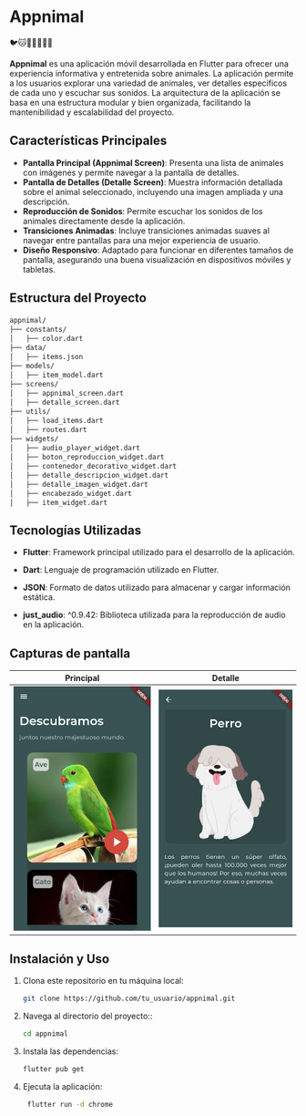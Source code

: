 # Appnimal 


🐦🐱🐄🐶🐴🦁🐔

**Appnimal** es una aplicación móvil desarrollada en Flutter para ofrecer una experiencia informativa y entretenida sobre animales. La aplicación permite a los usuarios explorar una variedad de animales, ver detalles específicos de cada uno y escuchar sus sonidos. La arquitectura de la aplicación se basa en una estructura modular y bien organizada, facilitando la mantenibilidad y escalabilidad del proyecto.

## Características Principales

- **Pantalla Principal (Appnimal Screen)**: Presenta una lista de animales con imágenes y permite navegar a la pantalla de detalles.
- **Pantalla de Detalles (Detalle Screen)**: Muestra información detallada sobre el animal seleccionado, incluyendo una imagen ampliada y una descripción.
- **Reproducción de Sonidos**: Permite escuchar los sonidos de los animales directamente desde la aplicación.
- **Transiciones Animadas**: Incluye transiciones animadas suaves al navegar entre pantallas para una mejor experiencia de usuario.
- **Diseño Responsivo**: Adaptado para funcionar en diferentes tamaños de pantalla, asegurando una buena visualización en dispositivos móviles y tabletas.


## Estructura del Proyecto

```plaintext
appnimal/
├── constants/
│   ├── color.dart
├── data/
│   ├── items.json
├── models/
│   ├── item_model.dart
├── screens/
│   ├── appnimal_screen.dart
│   ├── detalle_screen.dart
├── utils/
│   ├── load_items.dart
│   ├── routes.dart
├── widgets/
│   ├── audio_player_widget.dart
│   ├── boton_reproduccion_widget.dart
│   ├── contenedor_decorativo_widget.dart
│   ├── detalle_descripcion_widget.dart
│   ├── detalle_imagen_widget.dart
│   ├── encabezado_widget.dart
│   ├── item_widget.dart
```


## Tecnologías Utilizadas
- **Flutter**: Framework principal utilizado para el desarrollo de la aplicación.

- **Dart**: Lenguaje de programación utilizado en Flutter.

- **JSON**: Formato de datos utilizado para almacenar y cargar información estática.

- **just_audio**: ^0.9.42: Biblioteca utilizada para la reproducción de audio en la aplicación.

## Capturas de pantalla

| Principal | Detalle |
|-----------|-----------|
| ![Imagen de la pantalla principal](assets/img_readme/appnimal.jpg) | ![Imagen de la pantalla detalle](assets/img_readme/detalle.jpg) |



## Instalación y Uso

1. Clona este repositorio en tu máquina local:
   ```sh
   git clone https://github.com/tu_usuario/appnimal.git
    ```

2. Navega al directorio del proyecto::
   ```sh
   cd appnimal
    ```
3. Instala las dependencias:
   ```sh
   flutter pub get
    ```
4. Ejecuta la aplicación:
   ```sh
    flutter run -d chrome  
    ```